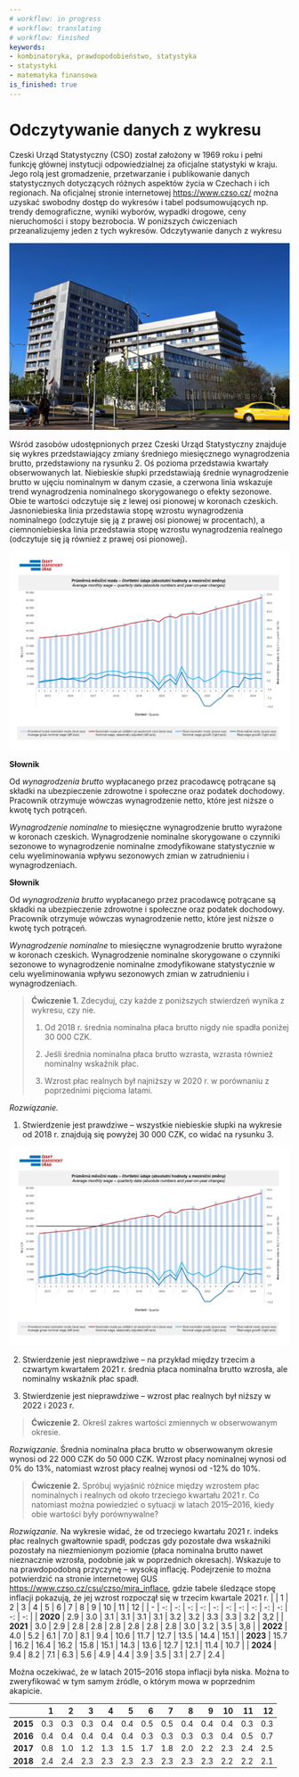 ```yaml
---
# workflow: in progress
# workflow: translating
# workflow: finished
keywords:
- kombinatoryka, prawdopodobieństwo, statystyka
- statystyki
- matematyka finansowa
is_finished: true
---
```




# Odczytywanie danych z wykresu


Czeski Urząd Statystyczny (CSO) został założony w 1969 roku i pełni funkcję głównej instytucji odpowiedzialnej za oficjalne statystyki w kraju.
Jego rolą jest gromadzenie, przetwarzanie i publikowanie danych statystycznych dotyczących różnych aspektów życia w Czechach i ich regionach.
Na oficjalnej stronie internetowej <https://www.czso.cz/> można uzyskać swobodny dostęp do wykresów i tabel podsumowujących np.
trendy demograficzne, wyniki wyborów, wypadki drogowe, ceny nieruchomości i stopy bezrobocia. W poniższych ćwiczeniach przeanalizujemy jeden
z tych wykresów. Odczytywanie danych z wykresu


![Headquarters of the Czech Statistical Office in Prague (2017)](03_graf_csu.jpg)

Wśród zasobów udostępnionych przez Czeski Urząd Statystyczny znajduje się wykres przedstawiający zmiany średniego miesięcznego wynagrodzenia brutto, 
przedstawiony na rysunku 2. Oś pozioma przedstawia kwartały obserwowanych lat. Niebieskie słupki przedstawiają średnie wynagrodzenie brutto w ujęciu nominalnym w danym 
czasie, a czerwona linia wskazuje trend wynagrodzenia nominalnego skorygowanego o efekty sezonowe. Obie te wartości odczytuje się z lewej osi pionowej 
w koronach czeskich. Jasnoniebieska linia przedstawia stopę wzrostu wynagrodzenia nominalnego (odczytuje się ją z prawej osi pionowej w procentach), a ciemnoniebieska 
linia przedstawia stopę wzrostu wynagrodzenia realnego (odczytuje się ją również z prawej osi pionowej).

![Average Monthly Wage and Wage Growth](03_graf_1.jpg)

**Słownik**

Od *wynagrodzenia brutto* wypłacanego przez pracodawcę potrącane są składki na ubezpieczenie zdrowotne i społeczne oraz podatek dochodowy. Pracownik otrzymuje wówczas wynagrodzenie netto, które jest niższe o kwotę tych potrąceń.

*Wynagrodzenie nominalne* to miesięczne wynagrodzenie brutto wyrażone w koronach czeskich. Wynagrodzenie nominalne skorygowane o czynniki sezonowe to wynagrodzenie nominalne zmodyfikowane statystycznie w celu wyeliminowania wpływu sezonowych zmian w zatrudnieniu i wynagrodzeniach.

**Słownik**

Od *wynagrodzenia brutto* wypłacanego przez pracodawcę potrącane są składki na ubezpieczenie zdrowotne i społeczne oraz podatek dochodowy. Pracownik otrzymuje wówczas wynagrodzenie netto, które jest niższe o kwotę tych potrąceń.

*Wynagrodzenie nominalne* to miesięczne wynagrodzenie brutto wyrażone w koronach czeskich. Wynagrodzenie nominalne skorygowane o czynniki sezonowe to wynagrodzenie nominalne zmodyfikowane statystycznie w celu wyeliminowania wpływu sezonowych zmian w zatrudnieniu i wynagrodzeniach.

> **Ćwiczenie 1.** Zdecyduj, czy każde z poniższych stwierdzeń wynika z wykresu, czy nie.
> 
> 1. Od 2018 r. średnia nominalna płaca brutto nigdy nie spadła poniżej 30 000 CZK.
> 
> 2. Jeśli średnia nominalna płaca brutto wzrasta, wzrasta również nominalny wskaźnik płac.
> 
> 3. Wzrost płac realnych był najniższy w 2020 r. w porównaniu z poprzednimi pięcioma latami.


*Rozwiązanie.* 

1. Stwierdzenie jest prawdziwe – wszystkie niebieskie słupki na wykresie od 2018 r. znajdują się powyżej 30 000 CZK, co widać na rysunku 3.

![Średnia miesięczna płaca i wzrost płac](03_graf_graf_2.jpg)

2. Stwierdzenie jest nieprawdziwe – na przykład między trzecim a czwartym kwartałem 2021 r. średnia płaca nominalna brutto wzrosła, ale nominalny wskaźnik płac spadł.

3. Stwierdzenie jest nieprawdziwe – wzrost płac realnych był niższy w 2022 i 2023 r.



> **Ćwiczenie 2.** Określ zakres wartości zmiennych w obserwowanym okresie.




*Rozwiązanie.* Średnia nominalna płaca brutto w obserwowanym okresie wynosi od 22 000 CZK do 50 000 CZK.
Wzrost płacy nominalnej wynosi od 0% do 13%, natomiast wzrost płacy realnej wynosi od -12% do 10%.



> **Ćwiczenie 2.** Spróbuj wyjaśnić różnice między wzrostem płac nominalnych i realnych od około trzeciego kwartału 2021 r. Co natomiast można powiedzieć o sytuacji w latach 2015–2016, kiedy obie wartości były porównywalne?



*Rozwiązanie.* Na wykresie widać, że od trzeciego kwartału 2021 r. indeks płac realnych gwałtownie spadł, podczas gdy pozostałe dwa wskaźniki pozostały na niezmienionym poziomie (płaca nominalna brutto nawet nieznacznie wzrosła, podobnie jak w poprzednich okresach). Wskazuje to na prawdopodobną przyczynę – wysoką inflację. Podejrzenie to można potwierdzić na stronie internetowej GUS <https://www.czso.cz/csu/czso/mira_inflace>, gdzie tabele śledzące stopę inflacji pokazują, że jej wzrost rozpoczął się w trzecim kwartale 2021 r.
|  | 1 | 2 | 3 | 4 | 5 | 6 | 7 | 8 | 9 | 10 | 11 | 12 |
| - | -: | -: | -: | -: | -: | -: | -: | -: | -: | -: | -: | -: |
| **2020** | 2.9 | 3.0 | 3.1 | 3.1 | 3.1 | 3.1 | 3.2 | 3.2 | 3.3 | 3.3 | 3.2 | 3,2 |
| **2021** | 3.0 | 2.9 | 2.8 | 2.8 | 2.8 | 2.8 | 2.8 | 2.8 | 3.0 | 3.2 | 3.5 | 3,8 |
| **2022** | 4.0 | 5.2 | 6.1 | 7.0 | 8.1 | 9.4 | 10.6 | 11.7 | 12.7 | 13.5 | 14.4 | 15.1 |
| **2023** | 15.7 | 16.2 | 16.4 | 16.2 | 15.8 | 15.1 | 14.3 | 13.6 | 12.7 | 12.1 | 11.4 | 10.7 |
| **2024** | 9.4 | 8.2 | 7.1 | 6.3 | 5.6 | 4.9 | 4.4 | 3.9 | 3.5 | 3.1 | 2.7 | 2.4 |

Można oczekiwać, że w latach 2015–2016 stopa inflacji była niska. Można to zweryfikować w tym samym źródle, o którym mowa w poprzednim akapicie.


|  | 1 | 2 | 3 | 4 | 5 | 6 | 7 | 8 | 9 | 10 | 11 | 12 |
| -- | --: | --: | --: | --: | --: | --: | --: | --: | --: | --: | --: | --: |
| **2015** | 0.3 | 0.3 | 0.3 | 0.4 | 0.4 | 0.5 | 0.5 | 0.4 | 0.4 | 0.4 | 0.3 | 0.3 |
| **2016** | 0.4 | 0.4 | 0.4 | 0.4 | 0.4 | 0.3 | 0.3 | 0.3 | 0.3 | 0.4 | 0.5 | 0.7 |
| **2017** | 0.8 | 1.0 | 1.2 | 1.3 | 1.5 | 1.7 | 1.8 | 2.0 | 2.2 | 2.3 | 2.4 | 2.5 |
| **2018** | 2.4 | 2.4 | 2.3 | 2.3 | 2.3 | 2.3 | 2.3 | 2.3 | 2.3 | 2.2 | 2.2 | 2.1 |

